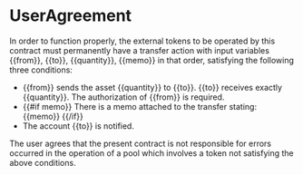 <h1 class="clause">UserAgreement</h1>

In order to function properly, the external tokens to be operated by this contract must permanently have a transfer action with input variables {{from}}, {{to}}, {{quantity}}, {{memo}} in that order, satisfying the following three conditions:
* {{from}} sends the asset {{quantity}} to {{to}}. {{to}} receives exactly {{quantity}}. The authorization of {{from}} is required.
* {{#if memo}} There is a memo attached to the transfer stating: {{memo}} {{/if}}
* The account {{to}} is notified.

The user agrees that the present contract is not responsible for errors occurred
in the operation of a pool which involves a token not satisfying the above conditions.